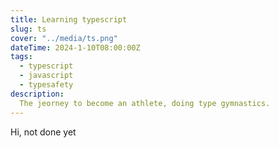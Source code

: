 ```yaml
---
title: Learning typescript
slug: ts
cover: "../media/ts.png"
dateTime: 2024-1-10T08:00:00Z
tags:
  - typescript
  - javascript
  - typesafety
description:
  The jeorney to become an athlete, doing type gymnastics.
---
```


Hi, not done yet